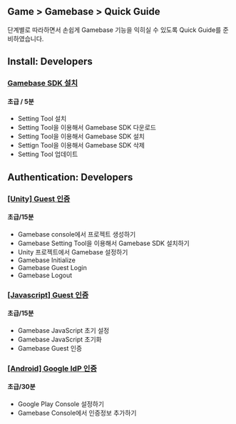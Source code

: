 ## Game > Gamebase > Quick Guide

단계별로 따라하면서 손쉽게 Gamebase 기능을 익히실 수 있도록 Quick Guide를 준비하였습니다.

## Install: Developers

### [Gamebase SDK 설치](https://forward.nhn.com/2019/seoul/hands-on-labs/gamebase.install-with-setting-tool/)

#### 초급 / 5분
	
* Setting Tool 설치
* Setting Tool을 이용해서 Gamebase SDK 다운로드
* Setting Tool을 이용해서 Gamebase SDK 설치
* Settign Tool을 이용해서 Gamebase SDK 삭제
* Setting Tool 업데이트

## Authentication: Developers

### [\[Unity\] Guest 인증](https://forward.nhn.com/2019/seoul/hands-on-labs/gamebase.guest-auth-on-unity/)

#### 초급/15분

* Gamebase console에서 프로젝트 생성하기
* Gamebase Setting Tool을 이용해서 Gamebase SDK 설치하기
* Unity 프로젝트에서 Gamebase 설정하기
* Gamebase Initialize
* Gamebase Guest Login
* Gamebase Logout
	
### [\[Javascript\] Guest 인증](https://forward.nhn.com/2019/seoul/hands-on-labs/gamebase.guest-auth-on-js/)

#### 초급/15분

* Gamebase JavaScript 초기 설정
* Gamebase JavaScript 초기화
* Gamebase Guest 인증
	
### [\[Android\] Google IdP 인증](https://forward.nhn.com/2019/seoul/hands-on-labs/gamebase.google-setting/)

#### 초급/30분

* Google Play Console 설정하기
* Gamebase Console에서 인증정보 추가하기